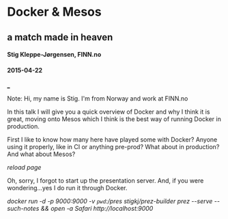 # Docker & Mesos
## a match made in heaven

#### Stig Kleppe-Jørgensen, FINN.no
#### 2015-04-22

<a href="//localdocker:9000">_</a>

Note:
Hi, my name is Stig. I'm from Norway and work at FINN.no

In this talk I will give you a quick overview of Docker and why I think it is great,
moving onto Mesos which I think is the best way of running Docker in production.

First I like to know how many here have played some with Docker? Anyone using it properly, like in CI or anything pre-prod? What about in production? And what about Mesos?

_reload page_

Oh, sorry, I forgot to start up the presentation server. And, if you were wondering...yes I do run it through Docker.

_docker run -d -p 9000:9000 -v `pwd`:/pres stigkj/prez-builder prez --serve --such-notes && open -a Safari http://localhost:9000_
